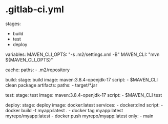 # .gitlab-ci.yml

stages:
  - build
  - test
  - deploy

variables:
  MAVEN_CLI_OPTS: "-s .m2/settings.xml -B"
  MAVEN_CLI: "mvn ${MAVEN_CLI_OPTS}"

cache:
  paths:
    - .m2/repository

build:
  stage: build
  image: maven:3.8.4-openjdk-17
  script:
    - $MAVEN_CLI clean package
  artifacts:
    paths:
      - target/*.jar

test:
  stage: test
  image: maven:3.8.4-openjdk-17
  script:
    - $MAVEN_CLI test

deploy:
  stage: deploy
  image: docker:latest
  services:
    - docker:dind
  script:
    - docker build -t myapp:latest .
    - docker tag myapp:latest myrepo/myapp:latest
    - docker push myrepo/myapp:latest
  only:
    - main

